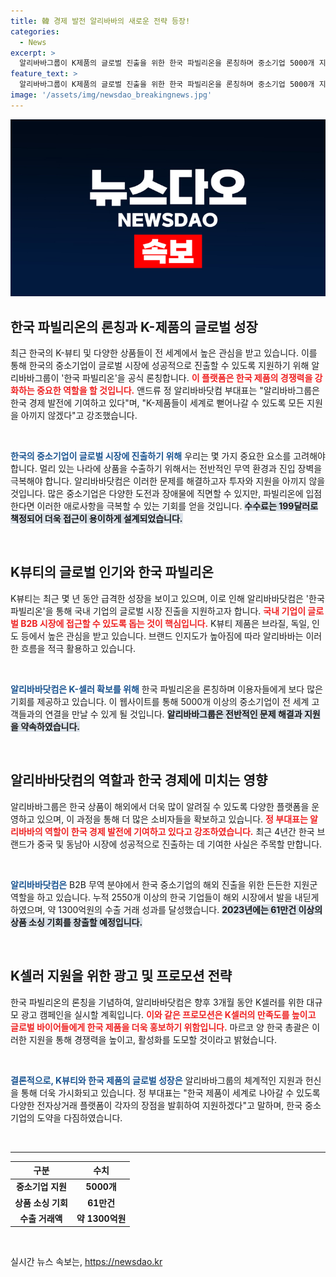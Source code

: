 ```yaml
---
title: 韓 경제 발전 알리바바의 새로운 전략 등장!
categories:
  - News
excerpt: >
  알리바바그룹이 K제품의 글로벌 진출을 위한 한국 파빌리온을 론칭하며 중소기업 5000개 지원 계획을 발표했습니다. K뷰티의 인기를 계기로, 국제 이커머스 시장에서 한국 제품의 위상을 높일 전략을 공개했습니다.
feature_text: >
  알리바바그룹이 K제품의 글로벌 진출을 위한 한국 파빌리온을 론칭하며 중소기업 5000개 지원 계획을 발표했습니다. K뷰티의 인기를 계기로, 국제 이커머스 시장에서 한국 제품의 위상을 높일 전략을 공개했습니다.
image: '/assets/img/newsdao_breakingnews.jpg'
---
```


<p><img src="/assets/img/newsdao_breakingnews.jpg" alt="firstkoreanews 속보" /></p>

<h2 data-ke-size="size26">한국 파빌리온의 론칭과 K-제품의 글로벌 성장</h2>

<p data-ke-size="size16">최근 한국의 K-뷰티 및 다양한 상품들이 전 세계에서 높은 관심을 받고 있습니다. 이를 통해 한국의 중소기업이 글로벌 시장에 성공적으로 진출할 수 있도록 지원하기 위해 알리바바그룹이 '한국 파빌리온'을 공식 론칭합니다. <b><span style="color: #ee2323;">이 플랫폼은 한국 제품의 경쟁력을 강화하는 중요한 역할을 할 것입니다.</span></b> 앤드류 정 알리바바닷컴 부대표는 "알리바바그룹은 한국 경제 발전에 기여하고 있다"며, "K-제품들이 세계로 뻗어나갈 수 있도록 모든 지원을 아끼지 않겠다"고 강조했습니다.</p>

<p data-ke-size="size16">&nbsp;</p>

<p><b><span style="color: #1a5490;">한국의 중소기업이 글로벌 시장에 진출하기 위해</span></b> 우리는 몇 가지 중요한 요소를 고려해야 합니다. 멀리 있는 나라에 상품을 수출하기 위해서는 전반적인 무역 환경과 진입 장벽을 극복해야 합니다. 알리바바닷컴은 이러한 문제를 해결하고자 투자와 지원을 아끼지 않을 것입니다. 많은 중소기업은 다양한 도전과 장애물에 직면할 수 있지만, 파빌리온에 입점한다면 이러한 애로사항을 극복할 수 있는 기회를 얻을 것입니다. <b><span style="background-color: #21538527;">수수료는 199달러로 책정되어 더욱 접근이 용이하게 설계되었습니다.</span></b></p>

<p data-ke-size="size16">&nbsp;</p>

<h2 data-ke-size="size26">K뷰티의 글로벌 인기와 한국 파빌리온</h2>

<p data-ke-size="size16">K뷰티는 최근 몇 년 동안 급격한 성장을 보이고 있으며, 이로 인해 알리바바닷컴은 '한국 파빌리온'을 통해 국내 기업의 글로벌 시장 진출을 지원하고자 합니다. <b><span style="color: #ee2323;">국내 기업이 글로벌 B2B 시장에 접근할 수 있도록 돕는 것이 핵심입니다.</span></b> K뷰티 제품은 브라질, 독일, 인도 등에서 높은 관심을 받고 있습니다. 브랜드 인지도가 높아짐에 따라 알리바바는 이러한 흐름을 적극 활용하고 있습니다.</p>

<p data-ke-size="size16">&nbsp;</p>

<p><b><span style="color: #1a5490;">알리바바닷컴은 K-셀러 확보를 위해</span></b> 한국 파빌리온을 론칭하며 이용자들에게 보다 많은 기회를 제공하고 있습니다. 이 웹사이트를 통해 5000개 이상의 중소기업이 전 세계 고객들과의 연결을 만날 수 있게 될 것입니다. <b><span style="background-color: #21538527;">알리바바그룹은 전반적인 문제 해결과 지원을 약속하였습니다.</span></b></p>

<p data-ke-size="size16">&nbsp;</p>

<h2 data-ke-size="size26">알리바바닷컴의 역할과 한국 경제에 미치는 영향</h2>

<p data-ke-size="size16">알리바바그룹은 한국 상품이 해외에서 더욱 많이 알려질 수 있도록 다양한 플랫폼을 운영하고 있으며, 이 과정을 통해 더 많은 소비자들을 확보하고 있습니다. <b><span style="color: #ee2323;">정 부대표는 알리바바의 역할이 한국 경제 발전에 기여하고 있다고 강조하였습니다.</span></b> 최근 4년간 한국 브랜드가 중국 및 동남아 시장에 성공적으로 진출하는 데 기여한 사실은 주목할 만합니다.</p>

<p data-ke-size="size16">&nbsp;</p>

<p><b><span style="color: #1a5490;">알리바바닷컴은</span></b> B2B 무역 분야에서 한국 중소기업의 해외 진출을 위한 든든한 지원군 역할을 하고 있습니다. 누적 2550개 이상의 한국 기업들이 해외 시장에서 발을 내딛게 하였으며, 약 1300억원의 수출 거래 성과를 달성했습니다. <b><span style="background-color: #21538527;">2023년에는 61만건 이상의 상품 소싱 기회를 창출할 예정입니다.</span></b></p>

<p data-ke-size="size16">&nbsp;</p>

<h2 data-ke-size="size26">K셀러 지원을 위한 광고 및 프로모션 전략</h2>

<p data-ke-size="size16">한국 파빌리온의 론칭을 기념하여, 알리바바닷컴은 향후 3개월 동안 K셀러를 위한 대규모 광고 캠페인을 실시할 계획입니다. <b><span style="color: #ee2323;">이와 같은 프로모션은 K셀러의 만족도를 높이고 글로벌 바이어들에게 한국 제품을 더욱 홍보하기 위함입니다.</span></b> 마르코 양 한국 총괄은 이러한 지원을 통해 경쟁력을 높이고, 활성화를 도모할 것이라고 밝혔습니다.</p>

<p data-ke-size="size16">&nbsp;</p>

<p><b><span style="color: #1a5490;">결론적으로, K뷰티와 한국 제품의 글로벌 성장은</span></b> 알리바바그룹의 체계적인 지원과 헌신을 통해 더욱 가시화되고 있습니다. 정 부대표는 "한국 제품이 세계로 나아갈 수 있도록 다양한 전자상거래 플랫폼이 각자의 장점을 발휘하여 지원하겠다"고 말하며, 한국 중소기업의 도약을 다짐하였습니다.</p></p>

<p data-ke-size="size16">&nbsp;</p>

<hr>

<table style="width: 100%;">
    <thead>
        <tr>
            <th style="text-align: center; height: 17px;"><b>구분</b></th>
            <th style="text-align: center; height: 17px;"><b>수치</b></th>
        </tr>
    </thead>
    <tbody>
        <tr>
            <td style="text-align: center; height: 17px;"><b>중소기업 지원</b></td>
            <td style="text-align: center; height: 17px;"><b>5000개</b></td>
        </tr>
        <tr>
            <td style="text-align: center; height: 17px;"><b>상품 소싱 기회</b></td>
            <td style="text-align: center; height: 17px;"><b>61만건</b></td>
        </tr>
        <tr>
            <td style="text-align: center; height: 17px;"><b>수출 거래액</b></td>
            <td style="text-align: center; height: 17px;"><b>약 1300억원</b></td>
        </tr>
    </tbody>
</table> 

<p data-ke-size="size16">&nbsp;</p>
실시간 뉴스 속보는, <a href="https://newsdao.kr" rel="dofollow">https://newsdao.kr</a>


